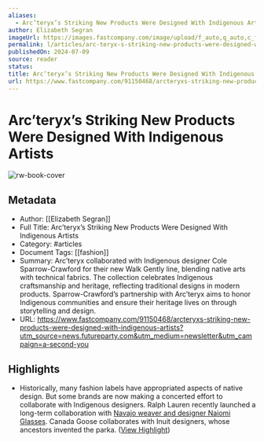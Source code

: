 ```yaml
---
aliases:
  - Arc’teryx’s Striking New Products Were Designed With Indigenous Artists
author: Elizabeth Segran
imageUrl: https://images.fastcompany.com/image/upload/f_auto,q_auto,c_fit/wp-cms-2/2024/07/010-91150468-arcteryx-new-platform.jpg
permalink: l/articles/arc-teryx-s-striking-new-products-were-designed-with-indigenous-artists
publishedOn: 2024-07-09
source: reader
status: 
title: Arc’teryx’s Striking New Products Were Designed With Indigenous Artists
url: https://www.fastcompany.com/91150468/arcteryxs-striking-new-products-were-designed-with-indigenous-artists?utm_source=news.futureparty.com&utm_medium=newsletter&utm_campaign=a-second-you
---
```

# Arc’teryx’s Striking New Products Were Designed With Indigenous Artists

![rw-book-cover](https://images.fastcompany.com/image/upload/f_auto,q_auto,c_fit/wp-cms-2/2024/07/010-91150468-arcteryx-new-platform.jpg)

## Metadata

- Author: [[Elizabeth Segran]]
- Full Title: Arc’teryx’s Striking New Products Were Designed With Indigenous Artists
- Category: #articles
- Document Tags: [[fashion]]
- Summary: Arc’teryx collaborated with Indigenous designer Cole Sparrow-Crawford for their new Walk Gently line, blending native arts with technical fabrics. The collection celebrates Indigenous craftsmanship and heritage, reflecting traditional designs in modern products. Sparrow-Crawford’s partnership with Arc’teryx aims to honor Indigenous communities and ensure their heritage lives on through storytelling and design.
- URL: https://www.fastcompany.com/91150468/arcteryxs-striking-new-products-were-designed-with-indigenous-artists?utm_source=news.futureparty.com&utm_medium=newsletter&utm_campaign=a-second-you

## Highlights

- Historically, many fashion labels have appropriated aspects of native design. But some brands are now making a concerted effort to collaborate with Indigenous designers. Ralph Lauren recently launched a long-term collaboration with [Navajo weaver and designer Naiomi Glasses](https://www.fastcompany.com/90992100/ralph-laurens-new-collection-redefines-the-american-aesthetic). Canada Goose collaborates with Inuit designers, whose ancestors invented the parka. ([View Highlight](https://read.readwise.io/read/01j2k7ye590bkbpq4vqrhhr9q1))
